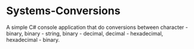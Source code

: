 # Systems-Conversions
A simple C# console application that do conversions between character - binary, binary - string, binary - decimal, decimal - hexadecimal, hexadecimal - binary.
